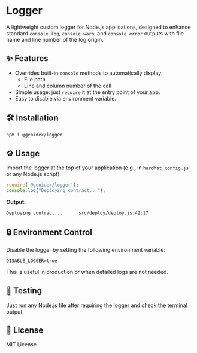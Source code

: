# Logger

A lightweight custom logger for Node.js applications, designed to enhance standard `console.log`, `console.warn`, and `console.error` outputs with file name and line number of the log origin.

## ✨ Features

- Overrides built-in `console` methods to automatically display:
  - File path
  - Line and column number of the call
- Simple usage: just `require` it at the entry point of your app.
- Easy to disable via environment variable.

## 🛠 Installation

```bash
npm i @genidex/logger
```

## ⚙ Usage

Import the logger at the top of your application (e.g., in `hardhat.config.js` or any Node.js script):

```js
require('@genidex/logger');
console.log("Deploying contract...");
```

**Output:**

```bash
Deploying contract...      src/deploy/deploy.js:42:17
```

## 🔒 Environment Control

Disable the logger by setting the following environment variable:

```env
DISABLE_LOGGER=true
```

This is useful in production or when detailed logs are not needed.

## 🧪 Testing

Just run any Node.js file after requiring the logger and check the terminal output.


## 📜 License

MIT License